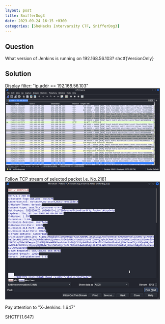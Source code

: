 ```yaml
---
layout: post
title: SnifferDog3
date: 2023-09-24 16:15 +0300
categories: [SheHacks Intervarsity CTF, SnifferDog3]
---
```

## Question
What version of Jenkins is running on 192.168.56.103? shctf{VersionOnly}

## Solution
Display filter: "ip.addr == 192.168.56.103"
![Alt text](assets\CTFs-main\SIC(AspireCTF)\SnifferDog3\jenkins_packet.png)

Follow TCP stream of selected packet i.e. No.2181
![Alt text](assets\CTFs-main\SIC(AspireCTF)\SnifferDog3\tcp_stream.png)

Pay attention to "X-Jenkins: 1.647"

SHCTF{1.647}
